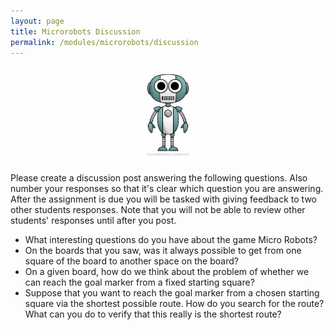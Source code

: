 ```yaml
---
layout: page
title: Microrobots Discussion
permalink: /modules/microrobots/discussion
---
```


<p align="center"><img src="fig/robot-cartoon.jpeg" width="20%"/></p>

Please create a discussion post answering the following questions.  Also number your responses so that it's clear which question you are answering.  After the assignment is due you will be tasked with giving feedback to two other students responses.  Note that you will not be able to review other students' responses until after you post.

* What interesting questions do you have about the game Micro Robots?
* On the boards that you saw, was it always possible to get from one square of the board to another space on the board?
* On a given board, how do we think about the problem of whether we can reach the goal marker from a fixed starting square?
* Suppose that you want to reach the goal marker from a chosen starting square via the shortest possible route.  How do  you search for the route?  What can you do to verify that this really is the shortest route?

